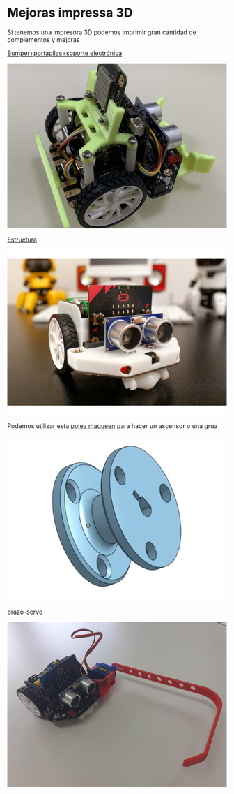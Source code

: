 # Mejoras impressa 3D

Si tenemos una impresora 3D podemos imprimir gran cantidad de complementos y mejoras

[Bumper+portapilas+soporte electrónica](https://www.thingiverse.com/thing:4706416)

![](./images/Bumper_maqueen.jpg)


[Estructura](https://www.thingiverse.com/thing:4228594)

![](./images/funda_proteccion_maqueen.jpg)

Podemos utilizar esta [polea maqueen](https://www.thingiverse.com/thing:3443927) para hacer un ascensor o una grua

![](./images/polea_maqueen.jpg)

[brazo-servo](https://www.thingiverse.com/thing:5260869)

![](./images/maqueen_brazo.jpg)

